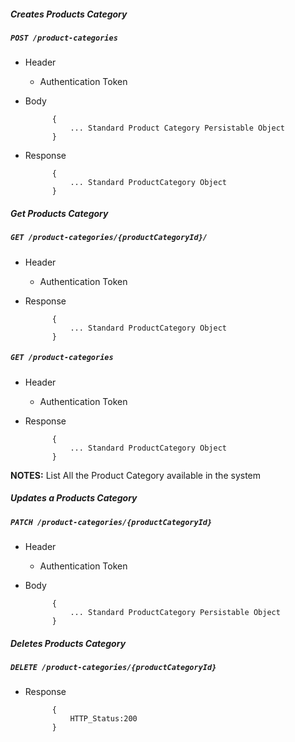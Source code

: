 ##### Creates Products Category

##### `POST /product-categories`
+ Header
	- Authentication Token


+ Body

            {
                ... Standard Product Category Persistable Object
            }
            
+ Response

            {
                ... Standard ProductCategory Object
            }
    

##### Get Products Category           
            
##### `GET /product-categories/{productCategoryId}/`
+ Header
	- Authentication Token

+ Response

            {
                ... Standard ProductCategory Object
            }
            

##### `GET /product-categories`
+ Header
	- Authentication Token

+ Response

            {
                ... Standard ProductCategory Object
            }
            
**NOTES:** List All the Product Category available in the system

##### Updates a Products Category  
       
##### `PATCH /product-categories/{productCategoryId}`
+ Header
	- Authentication Token

+ Body

            {
                ... Standard ProductCategory Persistable Object
            }
            
            
##### Deletes Products Category 
       
##### `DELETE /product-categories/{productCategoryId}`
+ Response

			{
				HTTP_Status:200
			}

